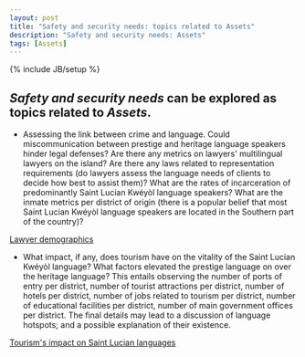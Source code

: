 ```yaml
---
layout: post
title: "Safety and security needs: topics related to Assets"
description: "Safety and security needs: Assets"
tags: [Assets]
---
```

{% include JB/setup %}


## __*Safety and security needs*__ can be explored as topics related to __*Assets*__.

+ Assessing the link between crime and language. Could miscommunication between prestige and heritage language speakers hinder legal defenses? Are there any metrics on lawyers' multilingual lawyers on the island? Are there any laws related to representation requirements (do lawyers assess the language needs of clients to decide how best to assist them)? What are the rates of incarceration of predominantly Saint Lucian Kwéyòl language speakers? What are the inmate metrics per district of origin (there is a popular belief that most Saint Lucian Kwéyòl language speakers are located in the Southern part of the country)?
 

[Lawyer demographics](https://llord1.github.io/2020/08/26/AssetsSLUlaw)

+ What impact, if any, does tourism have on the vitality of the Saint Lucian Kwéyòl language? What factors elevated the prestige language on over the heritage language? This entails observing the number of ports of entry per district, number of tourist attractions per district, number of hotels per district, number of jobs related to tourism per district, number of educational facilities per district, number of main government offices per district. The final details may lead to a discussion of language hotspots; and a possible explanation of their existence.


[Tourism's impact on Saint Lucian languages](https://llord1.github.io/2020/07/08/AssetsTourism)
